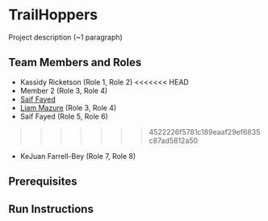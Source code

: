 # TrailHoppers

Project description (~1 paragraph)

## Team Members and Roles

* Kassidy Ricketson (Role 1, Role 2)
<<<<<<< HEAD
* Member 2 (Role 3, Role 4)
* [Saif Fayed](https://github.com/saiffayed/CIS350-HW2-Fayed)
* [Liam Mazure](https://github.com/Mazureli/CIS350-HW2-Mazure) (Role 3, Role 4)
* Saif Fayed (Role 5, Role 6)
>>>>>>> 4522226f5781c189eaaf29ef6835c87ad5812a50
* KeJuan Farrell-Bey (Role 7, Role 8)


## Prerequisites

## Run Instructions
